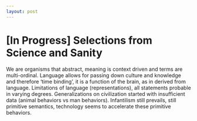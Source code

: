 ```yaml
---
layout: post
---
```

# [In Progress] Selections from Science and Sanity

We are organisms that abstract, meaning is context driven and terms are multi-ordinal. Language allows for passing down culture and knowledge and therefore ‘time binding’, it is a function of the brain, as in derived from language. Limitations of language (representations), all statements probable in varying degrees. 
Generalizations on civilization started with insufficient data (animal behaviors vs man behaviors). Infantilism still prevails, still primitive semantics, technology seems to accelerate these primitive behaviors.

